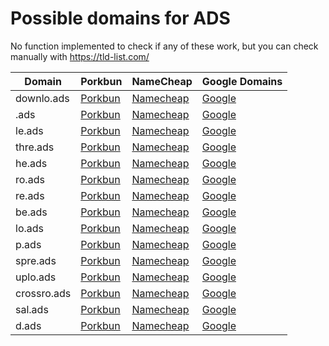 # Possible domains for ADS

No function implemented to check if any of these work, but you can check manually with https://tld-list.com/

| Domain | Porkbun | NameCheap | Google Domains |
|---|---|---|---|
| downlo.ads | [Porkbun](https://porkbun.com/checkout/search?prb=e814663da1&tlds=&idnLanguage=&search=search&q=downlo.ads) | [Namecheap](https://www.namecheap.com/domains/registration/results/?domain=downlo.ads) | [Google](https://domains.google.com/registrar/search?searchTerm=downlo.ads) |
| .ads | [Porkbun](https://porkbun.com/checkout/search?prb=e814663da1&tlds=&idnLanguage=&search=search&q=.ads) | [Namecheap](https://www.namecheap.com/domains/registration/results/?domain=.ads) | [Google](https://domains.google.com/registrar/search?searchTerm=.ads) |
| le.ads | [Porkbun](https://porkbun.com/checkout/search?prb=e814663da1&tlds=&idnLanguage=&search=search&q=le.ads) | [Namecheap](https://www.namecheap.com/domains/registration/results/?domain=le.ads) | [Google](https://domains.google.com/registrar/search?searchTerm=le.ads) |
| thre.ads | [Porkbun](https://porkbun.com/checkout/search?prb=e814663da1&tlds=&idnLanguage=&search=search&q=thre.ads) | [Namecheap](https://www.namecheap.com/domains/registration/results/?domain=thre.ads) | [Google](https://domains.google.com/registrar/search?searchTerm=thre.ads) |
| he.ads | [Porkbun](https://porkbun.com/checkout/search?prb=e814663da1&tlds=&idnLanguage=&search=search&q=he.ads) | [Namecheap](https://www.namecheap.com/domains/registration/results/?domain=he.ads) | [Google](https://domains.google.com/registrar/search?searchTerm=he.ads) |
| ro.ads | [Porkbun](https://porkbun.com/checkout/search?prb=e814663da1&tlds=&idnLanguage=&search=search&q=ro.ads) | [Namecheap](https://www.namecheap.com/domains/registration/results/?domain=ro.ads) | [Google](https://domains.google.com/registrar/search?searchTerm=ro.ads) |
| re.ads | [Porkbun](https://porkbun.com/checkout/search?prb=e814663da1&tlds=&idnLanguage=&search=search&q=re.ads) | [Namecheap](https://www.namecheap.com/domains/registration/results/?domain=re.ads) | [Google](https://domains.google.com/registrar/search?searchTerm=re.ads) |
| be.ads | [Porkbun](https://porkbun.com/checkout/search?prb=e814663da1&tlds=&idnLanguage=&search=search&q=be.ads) | [Namecheap](https://www.namecheap.com/domains/registration/results/?domain=be.ads) | [Google](https://domains.google.com/registrar/search?searchTerm=be.ads) |
| lo.ads | [Porkbun](https://porkbun.com/checkout/search?prb=e814663da1&tlds=&idnLanguage=&search=search&q=lo.ads) | [Namecheap](https://www.namecheap.com/domains/registration/results/?domain=lo.ads) | [Google](https://domains.google.com/registrar/search?searchTerm=lo.ads) |
| p.ads | [Porkbun](https://porkbun.com/checkout/search?prb=e814663da1&tlds=&idnLanguage=&search=search&q=p.ads) | [Namecheap](https://www.namecheap.com/domains/registration/results/?domain=p.ads) | [Google](https://domains.google.com/registrar/search?searchTerm=p.ads) |
| spre.ads | [Porkbun](https://porkbun.com/checkout/search?prb=e814663da1&tlds=&idnLanguage=&search=search&q=spre.ads) | [Namecheap](https://www.namecheap.com/domains/registration/results/?domain=spre.ads) | [Google](https://domains.google.com/registrar/search?searchTerm=spre.ads) |
| uplo.ads | [Porkbun](https://porkbun.com/checkout/search?prb=e814663da1&tlds=&idnLanguage=&search=search&q=uplo.ads) | [Namecheap](https://www.namecheap.com/domains/registration/results/?domain=uplo.ads) | [Google](https://domains.google.com/registrar/search?searchTerm=uplo.ads) |
| crossro.ads | [Porkbun](https://porkbun.com/checkout/search?prb=e814663da1&tlds=&idnLanguage=&search=search&q=crossro.ads) | [Namecheap](https://www.namecheap.com/domains/registration/results/?domain=crossro.ads) | [Google](https://domains.google.com/registrar/search?searchTerm=crossro.ads) |
| sal.ads | [Porkbun](https://porkbun.com/checkout/search?prb=e814663da1&tlds=&idnLanguage=&search=search&q=sal.ads) | [Namecheap](https://www.namecheap.com/domains/registration/results/?domain=sal.ads) | [Google](https://domains.google.com/registrar/search?searchTerm=sal.ads) |
| d.ads | [Porkbun](https://porkbun.com/checkout/search?prb=e814663da1&tlds=&idnLanguage=&search=search&q=d.ads) | [Namecheap](https://www.namecheap.com/domains/registration/results/?domain=d.ads) | [Google](https://domains.google.com/registrar/search?searchTerm=d.ads) |
